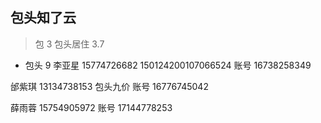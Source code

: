 ## 包头知了云

> 包 3 包头居住 3.7

- 包头 9
  李亚星
  15774726682
  150124200107066524
  账号 16738258349

邰紫琪
13134738153 包头九价
账号 16776745042

薛雨蓉
15754905972
账号 17144778253
